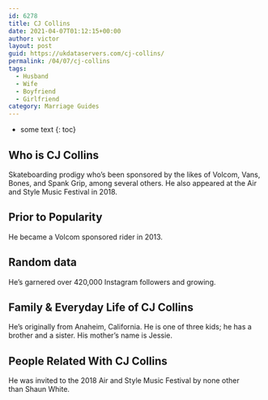 ```yaml
---
id: 6278
title: CJ Collins
date: 2021-04-07T01:12:15+00:00
author: victor
layout: post
guid: https://ukdataservers.com/cj-collins/
permalink: /04/07/cj-collins
tags:
  - Husband
  - Wife
  - Boyfriend
  - Girlfriend
category: Marriage Guides
---
```


* some text
{: toc}


## Who is CJ Collins



Skateboarding prodigy who&#8217;s been sponsored by the likes of Volcom, Vans, Bones, and Spank Grip, among several others. He also appeared at the Air and Style Music Festival in 2018.

                
                
                
## Prior to Popularity



He became a Volcom sponsored rider in 2013.

                
                
                
## Random data



He&#8217;s garnered over 420,000 Instagram followers and growing.

                
                
                
## Family & Everyday Life of CJ Collins



He&#8217;s originally from Anaheim, California. He is one of three kids; he has a brother and a sister. His mother&#8217;s name is Jessie.

                
                
                
## People Related With CJ Collins



He was invited to the 2018 Air and Style Music Festival by none other than Shaun White.

                
              
            
          
          
          
